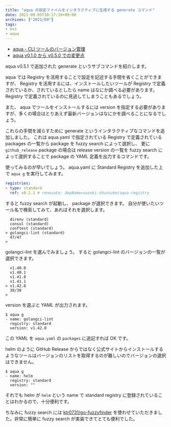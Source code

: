 ```yaml
---
title: "aqua の設定ファイルをインタラクティブに生成する generate コマンド"
date: 2021-09-05T10:17:39+09:00
archives: ["2021/09"]
tags:
- oss
- aqua
---
```


* [aqua - CLI ツールのバージョン管理](/aqua)
* [aqua v0.1.0 から v0.5.0 での変更点](/aqua-v0.5)

aqua v0.5.1 で追加された generate というサブコマンドを紹介します。

aqua では Registry を活用することで設定を記述する手間を省くことができますが、
Registry を活用するには、インストールしたいツールが Registry で定義されているか、されているとしたら name はなにか調べる必要があります。
Registry で定義されているのに見逃してしまうこともあるでしょう。

また、 aqua でツールをインストールするには version を指定する必要がありますが、多くの場合はとりあえず最新バージョンはなにかを調べることになるでしょう。

これらの手間を減らすために generate というインタラクティブなコマンドを追加しました。
これは aqua.yaml で指定されている Registry で定義されている packages の一覧から package を fuzzy search によって選択し、
更に `github_release` package の場合は release version の一覧を fuzzy search によって選択することで package の YAML 定義を出力するコマンドです。

使ってみるのが早いでしょう。 aqua.yaml に Standard Registry を追加した上で `aqua g` を実行してみます。

```yaml
registries:
- type: standard
  ref: v0.2.1 # renovate: depName=suzuki-shunsuke/aqua-registry
```

すると fuzzy search が起動し、 package が選択できます。
自分が使いたいツール名で検索してみて、あればそれを選択します。

```
  direnv (standard)
  consul (standard)
  conftest (standard)
> golangci-lint (standard)
  47/47
>
```

golangci-lint を選んでみましょう。
すると golangci-lint のバージョンの一覧が選択できます。

```
  v1.40.0
  v1.40.1
  v1.41.0
  v1.41.1
> v1.42.0
  30/30
>
```

version を選ぶと YAML が出力されます。

```console
$ aqua g
- name: golangci-lint
  registry: standard
  version: v1.42.0
```

この YAML を `aqua.yaml` の `packages` に追記すれば OK です。

helm のように GitHub Release からではなく公式サイトからインストールするようなツールはバージョンのリストを取得するのが難しいのでバージョンの選択はできません。

```console
$ aqua g
- name: helm
  registry: standard
  version: ""
```

それでも helm が `helm` という name で standard registry に登録されていることはわかるので、十分便利です。

ちなみに fuzzy search には [ktr0731/go-fuzzyfinder](https://github.com/ktr0731/go-fuzzyfinder) を使わせていただきました。非常に簡単に fuzzy search が実装できてとても便利でした。
